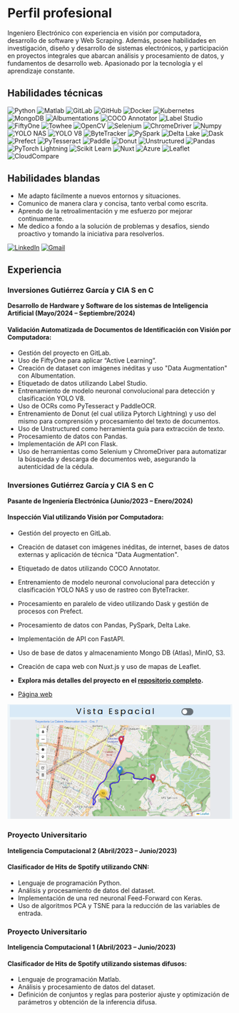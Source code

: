 # Perfil profesional

Ingeniero Electrónico con experiencia en visión por computadora, desarrollo de software y Web Scraping. Además, posee habilidades en investigación, diseño y desarrollo de sistemas electrónicos, y participación en proyectos integrales que abarcan análisis y procesamiento de datos, y fundamentos de desarrollo web. Apasionado por la tecnología y el aprendizaje constante.

## Habilidades técnicas
![Python](https://img.shields.io/badge/Python-3776AB?style=for-the-badge&logo=python&logoColor=white&color=blue)
![Matlab](https://img.shields.io/badge/Matlab-0076A8?style=for-the-badge&logo=mathworks&logoColor=white&color=blue)
![GitLab](https://img.shields.io/badge/GitLab-FC6D26?style=for-the-badge&logo=gitlab&logoColor=white&color=blue)
![GitHub](https://img.shields.io/badge/GitHub-181717?style=for-the-badge&logo=github&logoColor=white&color=blue)
![Docker](https://img.shields.io/badge/Docker-2496ED?style=for-the-badge&logo=docker&logoColor=white&color=blue)
![Kubernetes](https://img.shields.io/badge/Kubernetes-326CE5?style=for-the-badge&logo=kubernetes&logoColor=white&color=blue)
![MongoDB](https://img.shields.io/badge/MongoDB-47A248?style=for-the-badge&logo=mongodb&logoColor=white&color=blue)
![Albumentations](https://img.shields.io/badge/Albumentations-FF6F00?style=for-the-badge&logo=albumentations&logoColor=white&color=blue)
![COCO Annotator](https://img.shields.io/badge/COCO_Annotator-FF6F00?style=for-the-badge&logo=coco&logoColor=white&color=blue)
![Label Studio](https://img.shields.io/badge/Label_Studio-FF6F00?style=for-the-badge&logo=labelstudio&logoColor=white&color=blue)
![FiftyOne](https://img.shields.io/badge/FiftyOne-FF6F00?style=for-the-badge&logo=fiftyone&logoColor=white&color=blue)
![Towhee](https://img.shields.io/badge/Towhee-FF6F00?style=for-the-badge&logo=towhee&logoColor=white&color=blue)
![OpenCV](https://img.shields.io/badge/OpenCV-5C3EE8?style=for-the-badge&logo=opencv&logoColor=white&color=blue)
![Selenium](https://img.shields.io/badge/Selenium-43B02A?style=for-the-badge&logo=selenium&logoColor=white&color=blue)
![ChromeDriver](https://img.shields.io/badge/ChromeDriver-4285F4?style=for-the-badge&logo=googlechrome&logoColor=white&color=blue)
![Numpy](https://img.shields.io/badge/Numpy-013243?style=for-the-badge&logo=numpy&logoColor=white&color=blue)
![YOLO NAS](https://img.shields.io/badge/YOLO_NAS-FF6F00?style=for-the-badge&logo=yolo&logoColor=white&color=blue)
![YOLO V8](https://img.shields.io/badge/YOLO_V8-FF6F00?style=for-the-badge&logo=yolo&logoColor=white&color=blue)
![ByteTracker](https://img.shields.io/badge/ByteTracker-FF6F00?style=for-the-badge&logo=bytracker&logoColor=white&color=blue)
![PySpark](https://img.shields.io/badge/PySpark-E25A1C?style=for-the-badge&logo=apache-spark&logoColor=white&color=blue)
![Delta Lake](https://img.shields.io/badge/Delta_Lake-FF6F00?style=for-the-badge&logo=deltalake&logoColor=white&color=blue)
![Dask](https://img.shields.io/badge/Dask-FF6F00?style=for-the-badge&logo=dask&logoColor=white&color=blue)
![Prefect](https://img.shields.io/badge/Prefect-FF6F00?style=for-the-badge&logo=prefect&logoColor=white&color=blue)
![PyTesseract](https://img.shields.io/badge/PyTesseract-FF6F00?style=for-the-badge&logo=pytesseract&logoColor=white&color=blue)
![Paddle](https://img.shields.io/badge/Paddle-FF6F00?style=for-the-badge&logo=paddle&logoColor=white&color=blue)
![Donut](https://img.shields.io/badge/Donut-FF6F00?style=for-the-badge&logo=donut&logoColor=white&color=blue)
![Unstructured](https://img.shields.io/badge/Unstructured-FF6F00?style=for-the-badge&logo=unstructured&logoColor=white&color=blue)
![Pandas](https://img.shields.io/badge/Pandas-150458?style=for-the-badge&logo=pandas&logoColor=white&color=blue)
![PyTorch Lightning](https://img.shields.io/badge/PyTorch_Lightning-EE4C2C?style=for-the-badge&logo=pytorch&logoColor=white&color=blue)
![Scikit Learn](https://img.shields.io/badge/Scikit_Learn-F7931E?style=for-the-badge&logo=scikit-learn&logoColor=white&color=blue)
![Nuxt](https://img.shields.io/badge/Nuxt-00C58E?style=for-the-badge&logo=nuxt.js&logoColor=white&color=blue)
![Azure](https://img.shields.io/badge/Azure-0078D4?style=for-the-badge&logo=microsoft-azure&logoColor=white&color=blue)
![Leaflet](https://img.shields.io/badge/Leaflet-199900?style=for-the-badge&logo=leaflet&logoColor=white&color=blue)
![CloudCompare](https://img.shields.io/badge/CloudCompare-blue?style=for-the-badge&logoColor=white)


## Habilidades blandas

- Me adapto fácilmente a nuevos entornos y situaciones.
- Comunico de manera clara y concisa, tanto verbal como escrita.
- Aprendo de la retroalimentación y me esfuerzo por mejorar continuamente.
- Me dedico a fondo a la solución de problemas y desafíos, siendo proactivo y tomando la iniciativa para resolverlos.


[![LinkedIn](https://img.shields.io/badge/LinkedIn-0077B5?style=for-the-badge&logo=linkedin&logoColor=white)](https://www.linkedin.com/in/luis-eduardo-vargas-7a947a266)
[![Gmail](https://img.shields.io/badge/Gmail-D14836?style=for-the-badge&logo=gmail&logoColor=white)](mailto:vargascelyluiseduardo@gmail.com)


## Experiencia

### Inversiones Gutiérrez García y CIA S en C

**Desarrollo de Hardware y Software de los sistemas de Inteligencia Artificial (Mayo/2024 – Septiembre/2024)**

#### Validación Automatizada de Documentos de Identificación con Visión por Computadora:
- Gestión del proyecto en GitLab.
- Uso de FiftyOne para aplicar “Active Learning”.
- Creación de dataset con imágenes inéditas y uso "Data Augmentation" con Albumentation.
- Etiquetado de datos utilizando Label Studio.
- Entrenamiento de modelo neuronal convolucional para detección y clasificación YOLO V8.
- Uso de OCRs como PyTesseract y PaddleOCR.
- Entrenamiento de Donut (el cual utiliza Pytorch Lightning) y uso del mismo para comprensión y procesamiento del texto de documentos.
- Uso de Unstructured como herramienta guía para extracción de texto.
- Procesamiento de datos con Pandas.
- Implementación de API con Flask.
- Uso de herramientas como Selenium y ChromeDriver para automatizar la búsqueda y descarga de documentos web, asegurando la autenticidad de la cédula.

### Inversiones Gutiérrez García y CIA S en C

**Pasante de Ingeniería Electrónica (Junio/2023 – Enero/2024)**

#### Inspección Vial utilizando Visión por Computadora:

- Gestión del proyecto en GitLab.
- Creación de dataset con imágenes inéditas, de internet, bases de datos externas y aplicación de técnica "Data Augmentation".
- Etiquetado de datos utilizando COCO Annotator.
- Entrenamiento de modelo neuronal convolucional para detección y clasificación YOLO NAS y uso de rastreo con ByteTracker.
- Procesamiento en paralelo de video utilizando Dask y gestión de procesos con Prefect.
- Procesamiento de datos con Pandas, PySpark, Delta Lake.
- Implementación de API con FastAPI.
- Uso de base de datos y almacenamiento Mongo DB (Atlas), MinIO, S3.
- Creación de capa web con Nuxt.js y uso de mapas de Leaflet.

- **Explora más detalles del proyecto en el [repositorio completo](https://github.com/HidenLacan/Hackaton-data).**
- [Página web](https://hackatonersfrontend.onrender.com/)

![Retail](/assets/img/vistaEspacial1.png)


### Proyecto Universitario

**Inteligencia Computacional 2 (Abril/2023 – Junio/2023)**

#### Clasificador de Hits de Spotify utilizando CNN:
- Lenguaje de programación Python.
- Análisis y procesamiento de datos del dataset.
- Implementación de una red neuronal Feed-Forward con Keras.
- Uso de algoritmos PCA y TSNE para la reducción de las variables de entrada.

### Proyecto Universitario

**Inteligencia Computacional 1 (Abril/2023 – Junio/2023)**

#### Clasificador de Hits de Spotify utilizando sistemas difusos:
- Lenguaje de programación Matlab.
- Análisis y procesamiento de datos del dataset.
- Definición de conjuntos y reglas para posterior ajuste y optimización de parámetros y obtención de la inferencia difusa.




